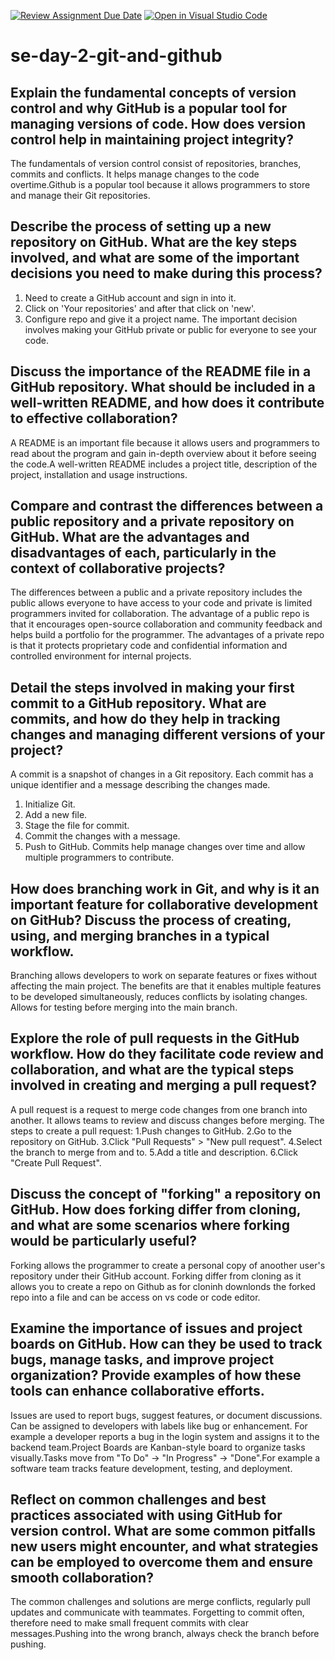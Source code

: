 [![Review Assignment Due Date](https://classroom.github.com/assets/deadline-readme-button-22041afd0340ce965d47ae6ef1cefeee28c7c493a6346c4f15d667ab976d596c.svg)](https://classroom.github.com/a/8wgCKhpZ)
[![Open in Visual Studio Code](https://classroom.github.com/assets/open-in-vscode-2e0aaae1b6195c2367325f4f02e2d04e9abb55f0b24a779b69b11b9e10269abc.svg)](https://classroom.github.com/online_ide?assignment_repo_id=18414732&assignment_repo_type=AssignmentRepo)
# se-day-2-git-and-github
## Explain the fundamental concepts of version control and why GitHub is a popular tool for managing versions of code. How does version control help in maintaining project integrity?
The fundamentals of version control consist of repositories, branches, commits and conflicts. It helps manage changes to the code overtime.Github is a popular tool because it allows programmers to store and manage their Git repositories. 

## Describe the process of setting up a new repository on GitHub. What are the key steps involved, and what are some of the important decisions you need to make during this process?
1. Need to create a GitHub account and sign in into it.
2. Click on 'Your repositories' and after that click on 'new'.
3. Configure repo and give it a project name.
The important decision involves making your GitHub private or public for everyone to see your code. 
## Discuss the importance of the README file in a GitHub repository. What should be included in a well-written README, and how does it contribute to effective collaboration?
A README is an important file because it allows users and programmers to read about the program and gain in-depth overview about it before seeing the code.A well-written README includes a project title, description of the project, installation and usage instructions.  

## Compare and contrast the differences between a public repository and a private repository on GitHub. What are the advantages and disadvantages of each, particularly in the context of collaborative projects?
The differences between a public and a private repository includes the public allows everyone to have access to your code and private is limited programmers invited for collaboration. The advantage of a public repo is that it encourages open-source collaboration and community feedback and helps build a portfolio for the programmer. The advantages of a private repo is that it protects proprietary code and confidential information and controlled environment for internal projects. 

## Detail the steps involved in making your first commit to a GitHub repository. What are commits, and how do they help in tracking changes and managing different versions of your project?
A commit is a snapshot of changes in a Git repository. Each commit has a unique identifier and a message describing the changes made.
1. Initialize Git.
2. Add a new file.
3. Stage the file for commit.
4. Commit the changes with a message.
5. Push to GitHub.
Commits help manage changes over time and allow multiple programmers to contribute.

## How does branching work in Git, and why is it an important feature for collaborative development on GitHub? Discuss the process of creating, using, and merging branches in a typical workflow.
Branching allows developers to work on separate features or fixes without affecting the main project. The benefits are that it enables multiple features to be developed simultaneously, reduces conflicts by isolating changes. Allows for testing before merging into the main branch. 

## Explore the role of pull requests in the GitHub workflow. How do they facilitate code review and collaboration, and what are the typical steps involved in creating and merging a pull request?
A pull request is a request to merge code changes from one branch into another. It allows teams to review and discuss changes before merging.
The steps to create a pull request:
1.Push changes to GitHub.
2.Go to the repository on GitHub.
3.Click "Pull Requests" > "New pull request".
4.Select the branch to merge from and to.
5.Add a title and description.
6.Click "Create Pull Request".


## Discuss the concept of "forking" a repository on GitHub. How does forking differ from cloning, and what are some scenarios where forking would be particularly useful?
Forking allows the programmer to create a personal copy of anoother user's repository under their GitHub account. Forking differ from cloning as it allows you to create a repo on Github as for cloninh downlonds the forked repo into a file and can be access on vs code or code editor.

## Examine the importance of issues and project boards on GitHub. How can they be used to track bugs, manage tasks, and improve project organization? Provide examples of how these tools can enhance collaborative efforts.
Issues are used to report bugs, suggest features, or document discussions.
Can be assigned to developers with labels like bug or enhancement.
For example a developer reports a bug in the login system and assigns it to the backend team.Project Boards are Kanban-style board to organize tasks visually.Tasks move from "To Do" → "In Progress" → "Done".For example a software team tracks feature development, testing, and deployment.


## Reflect on common challenges and best practices associated with using GitHub for version control. What are some common pitfalls new users might encounter, and what strategies can be employed to overcome them and ensure smooth collaboration?
The common challenges and solutions are merge conflicts, regularly pull updates and communicate with teammates. Forgetting to commit often, therefore need to make small frequent commits with clear messages.Pushing into the wrong branch, always check the branch before pushing. 
